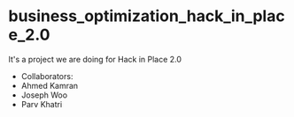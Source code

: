 # business_optimization_hack_in_place_2.0

It's a project we are doing for Hack in Place 2.0

- Collaborators:
- Ahmed Kamran
- Joseph Woo
- Parv Khatri